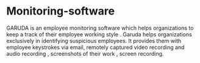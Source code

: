 # Monitoring-software
GARUDA is an employee monitoring software which helps organizations to keep a track of their employee working  style . Garuda helps organizations exclusively in identifying suspicious employees. It provides them with employee keystrokes  via email, remotely captured video recording and audio recording , screenshots of their work , screen recording.
